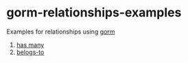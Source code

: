 # gorm-relationships-examples

Examples for relationships using [gorm](https://github.com/go-gorm/gorm)

1. [has many](https://github.com/harranali/gorm-relationships-examples/tree/main/has-many)
2. [belogs-to](https://github.com/harranali/gorm-relationships-examples/tree/main/belongs-to)
